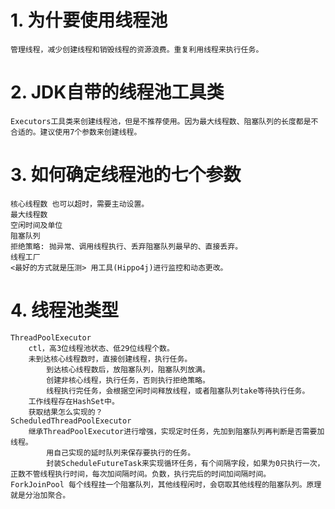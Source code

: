 # 1. 为什要使用线程池
    管理线程，减少创建线程和销毁线程的资源浪费。重复利用线程来执行任务。
# 2. JDK自带的线程池工具类
    Executors工具类来创建线程池，但是不推荐使用。因为最大线程数、阻塞队列的长度都是不合适的。建议使用7个参数来创建线程。
# 3. 如何确定线程池的七个参数
    核心线程数 也可以超时，需要主动设置。
    最大线程数
    空闲时间及单位
    阻塞队列
    拒绝策略: 抛异常、调用线程执行、丢弃阻塞队列最早的、直接丢弃。
    线程工厂
    <最好的方式就是压测> 用工具(Hippo4j)进行监控和动态更改。
# 4. 线程池类型
    ThreadPoolExecutor
        ctl，高3位线程池状态、低29位线程个数。
        未到达核心线程数时，直接创建线程，执行任务。
            到达核心线程数后，放阻塞队列，阻塞队列放满。
            创建非核心线程，执行任务，否则执行拒绝策略。
            线程执行完任务，会根据空闲时间释放线程，或者阻塞队列take等待执行任务。
        工作线程存在HashSet中。
        获取结果怎么实现的？
    ScheduledThreadPoolExecutor
        继承ThreadPoolExecutor进行增强，实现定时任务，先加到阻塞队列再判断是否需要加线程。
            用自己实现的延时队列来保存要执行的任务。
            封装ScheduleFutureTask来实现循环任务，有个间隔字段，如果为0只执行一次，正数不管线程执行时间，每次加间隔时间。负数，执行完后的时间加间隔时间。
    ForkJoinPool 每个线程挂一个阻塞队列，其他线程闲时，会窃取其他线程的阻塞队列。原理就是分治加聚合。
